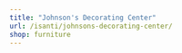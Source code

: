 ```yaml
---
title: "Johnson's Decorating Center"
url: /isanti/johnsons-decorating-center/
shop: furniture
---
```

